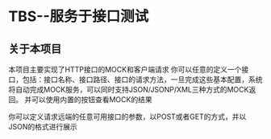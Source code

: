 # TBS--服务于接口测试
## 关于本项目
本项目主要实现了HTTP接口的MOCK和客户端请求
你可以任意的定义一个接口，包括：接口名称、接口路径、接口的请求方法，一旦完成这些基本配置，系统将自动完成MOCK服务，可以同时支持JSON/JSONP/XML三种方式的MOCK返回。
并可以使用内置的按钮查看MOCK的结果

你可以定义请求远端的任意可用接口的参数，以POST或者GET的方式，并以JSON的格式进行展示

